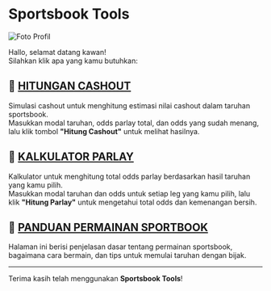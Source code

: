 # Sportsbook Tools

![Foto Profil](https://i.postimg.cc/3RJM2mPV/wdwdwdwdw.jpg)

Hallo, selamat datang kawan!  
Silahkan klik apa yang kamu butuhkan:

## 🚀 [HITUNGAN CASHOUT](./cashout.html)

Simulasi cashout untuk menghitung estimasi nilai cashout dalam taruhan sportsbook.  
Masukkan modal taruhan, odds parlay total, dan odds yang sudah menang, lalu klik tombol **"Hitung Cashout"** untuk melihat hasilnya.

## 🎲 [KALKULATOR PARLAY](./parlay.html)

Kalkulator untuk menghitung total odds parlay berdasarkan hasil taruhan yang kamu pilih.  
Masukkan modal taruhan dan odds untuk setiap leg yang kamu pilih, lalu klik **"Hitung Parlay"** untuk mengetahui total odds dan kemenangan bersih.

## 📖 [PANDUAN PERMAINAN SPORTBOOK](./panduan-sportsbook.html)

Halaman ini berisi penjelasan dasar tentang permainan sportsbook, bagaimana cara bermain, dan tips untuk memulai taruhan dengan bijak.

---

Terima kasih telah menggunakan **Sportsbook Tools**!
